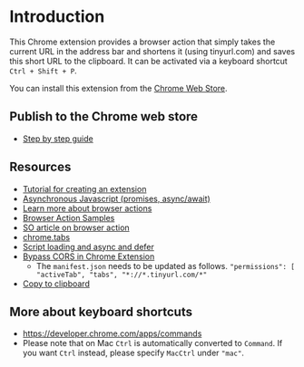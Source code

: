 # Introduction

This Chrome extension provides a browser action that simply takes the current URL in the address bar
and shortens it (using tinyurl.com) and saves this short URL to the clipboard. It can be activated
via a keyboard shortcut `Ctrl + Shift + P`.

You can install this extension from the [Chrome Web Store][2021-12-02.store].

## Publish to the Chrome web store

- [Step by step guide][2021-12-02.guide]

## Resources

- [Tutorial for creating an extension][2021-12-02.tut-ext-create]
- [Asynchronous Javascript (promises, async/await)][2021-12-02.promise]
- [Learn more about browser actions][2021-12-02.browser-actions]
- [Browser Action Samples][2021-12-02.samples]
- [SO article on browser action][2021-12-02.so-ba]
- [chrome.tabs][2021-12-02.tabs]
- [Script loading and async and defer][2021-12-02.script]
- [Bypass CORS in Chrome Extension][2021-12-02.bypass]
  - The `manifest.json` needs to be updated as follows.
    `"permissions": [ "activeTab", "tabs", "*://*.tinyurl.com/*"`
- [Copy to clipboard][2021-12-02.copy]

## More about keyboard shortcuts

- https://developer.chrome.com/apps/commands
- Please note that on Mac `Ctrl` is automatically converted to `Command`. If you want `Ctrl`
  instead, please specify `MacCtrl` under `"mac"`.

<!-- prettier-ignore-start -->
[2021-12-02.store]: https://chrome.google.com/webstore/detail/shorty/cbgcnhimnlnjejdopldfdicfingmaijg?hl=en-US&gl=US
[2021-12-02.guide]: https://developer.chrome.com/webstore/publish
[2021-12-02.tut-ext-create]: https://grantwinney.com/creating-my-first-google-chrome-extension-part-1/
[2021-12-02.promise]: https://eloquentjavascript.net/11_async.html
[2021-12-02.browser-actions]: https://developer.chrome.com/extensions/browserAction
[2021-12-02.samples]: https://chromium.googlesource.com/chromium/src/+/master/chrome/common/extensions/docs/examples/api/browserAction/
[2021-12-02.so-ba]: https://stackoverflow.com/questions/18766886/unable-to-trigger-chrome-browseraction-onclicked-addlistener-with-google-chrome
[2021-12-02.tabs]: https://developer.chrome.com/extensions/tabs
[2021-12-02.script]: https://flaviocopes.com/javascript-async-defer/
[2021-12-02.bypass]: https://stackoverflow.com/questions/44123426/how-to-bypass-cors-for-chrome-extension
[2021-12-02.copy]: https://stackoverflow.com/questions/49618618/copy-current-url-to-clipboard
<!-- prettier-ignore-end -->
